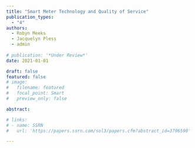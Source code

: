 ```yaml
---
title: "Smart Meter Technology and Quality of Service"
publication_types:
  - "4"
authors:
  - Robyn Meeks
  - Jacquelyn Pless
  - admin
  
# publication: '*Under Review*'
date: 2021-01-01

draft: false
featured: false
# image:
#   filename: featured
#   focal_point: Smart
#   preview_only: false

abstract: 

# links:
# - name: SSRN
#   url: 'https://papers.ssrn.com/sol3/papers.cfm?abstract_id=3796598'

---
```

